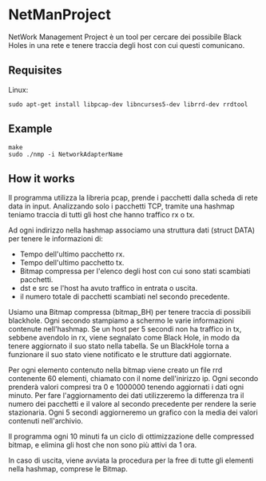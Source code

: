 # NetManProject
NetWork Management Project è un tool per cercare dei possibile Black Holes in una rete e tenere traccia degli host con cui questi comunicano.

## Requisites
Linux:
```
sudo apt-get install libpcap-dev libncurses5-dev librrd-dev rrdtool
```

## Example
```
make
sudo ./nmp -i NetworkAdapterName
```

## How it works
Il programma utilizza la libreria pcap, prende i pacchetti dalla scheda di rete data in input. 
Analizzando solo i pacchetti TCP, tramite una hashmap teniamo traccia di tutti gli host che hanno traffico rx o tx.

Ad ogni indirizzo nella hashmap associamo una struttura dati (struct DATA) per tenere le informazioni di:
- Tempo dell'ultimo pacchetto rx.
- Tempo dell'ultimo pacchetto tx.
- Bitmap compressa per l'elenco degli host con cui sono stati scambiati pacchetti.
- dst e src se l'host ha avuto traffico in entrata o uscita.
- il numero totale di pacchetti scambiati nel secondo precedente.

Usiamo una Bitmap compressa (bitmap_BH) per tenere traccia di possibili blackhole.
Ogni secondo stampiamo a schermo le varie informazioni contenute nell'hashmap.
Se un  host per 5 secondi non ha traffico in tx, sebbene avendolo in rx, viene segnalato come Black Hole, in modo da tenere aggiornato il suo stato nella tabella.
Se un BlackHole torna a funzionare il suo stato viene notificato e le strutture dati aggiornate.

Per ogni elemento contenuto nella bitmap viene creato un file rrd contenente 60 elementi, chiamato con il nome dell'inirizzo ip. Ogni secondo prenderà valori compresi tra 0 e 1000000 tenendo aggiornati i dati ogni minuto. Per fare l'aggiornamento dei dati utilizzeremo la differenza tra il numero dei pacchetti e il valore al secondo precedente per rendere la serie stazionaria.
Ogni 5 secondi aggiorneremo un grafico con la media dei valori contenuti nell'archivio.

Il programma ogni 10 minuti fa un ciclo di ottimizzazione delle compressed bitmap, e elimina gli host che non sono più attivi da 1 ora.

In caso di uscita, viene avviata la procedura per la free di tutte gli elementi nella hashmap, comprese le Bitmap.  
